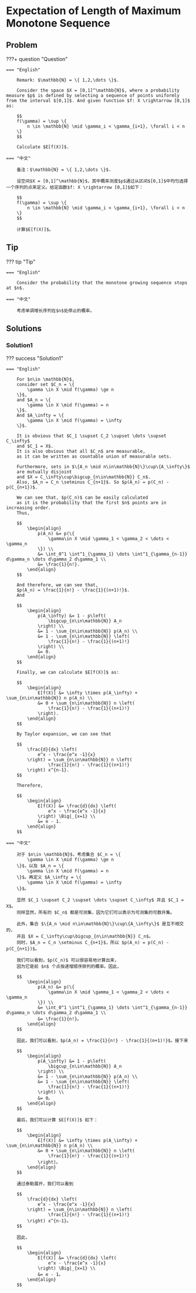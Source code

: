 # Expectation of Length of Maximum Monotone Sequence

## Problem

???+ question "Question"

    === "English"

        Remark: $\mathbb{N} = \{ 1,2,\dots \}$.

        Consider the space $X = [0,1]^\mathbb{N}$, where a probability measure $p$ is defined by selecting a sequence of points uniformly from the interval $[0,1]$. And given function $f: X \rightarrow [0,1]$ as:

        $$
        f(\gamma) = \sup \{
            n \in \mathbb{N} \mid \gamma_i < \gamma_{i+1}, \forall i < n
        \}
        $$

        Calculate $E[f(X)]$.

    === "中文"

        备注：$\mathbb{N} = \{ 1,2,\dots \}$.

        设空间$X = [0,1]^\mathbb{N}$，其中概率测度$p$通过从区间$[0,1]$中均匀选择一个序列的点来定义。给定函数$f: X \rightarrow [0,1]$如下：

        $$
        f(\gamma) = \sup \{
            n \in \mathbb{N} \mid \gamma_i < \gamma_{i+1}, \forall i < n
        \}
        $$

        计算$E[f(X)]$。

## Tip

??? tip "Tip"

    === "English"

        Consider the probability that the monotone growing sequence stops at $n$.

    === "中文"

        考虑单调增长序列在$n$处停止的概率。


## Solutions

### Solution1
??? success "Solution1"

    === "English"

        For $n\in \mathbb{N}$,
        consider set $C_n = \{
            \gamma \in X \mid f(\gamma) \ge n
        \}$,
        and $A_n = \{
            \gamma \in X \mid f(\gamma) = n
        \}$.
        And $A_\infty = \{
            \gamma \in X \mid f(\gamma) = \infty
        \}$.

        It is obvious that $C_1 \supset C_2 \supset \dots \supset C_\infty$
        and $C_1 = X$.
        It is also obvious that all $C_n$ are measurable,
        as it can be written as countable union of measurable sets.

        Furthermore, sets in $\{A_n \mid n\in\mathbb{N}\}\cup\{A_\infty\}$
        are mutually disjoint
        and $X = C_\infty\cup\bigcup_{n\in\mathbb{N}} C_n$.
        Also, $A_n = C_n \setminus C_{n+1}$. So $p(A_n) = p(C_n) - p(C_{n+1})$.

        We can see that, $p(C_n)$ can be easily calculated
        as it is the probability that the first $n$ points are in increasing order.
        Thus,

        $$
            \begin{align}
                p(A_n) &= p(\{
                    \gamma\in X \mid \gamma_1 < \gamma_2 < \dots < \gamma_n
                \}) \\
                &= \int_0^1 \int^1_{\gamma_1} \dots \int^1_{\gamma_{n-1}} d\gamma_n \dots d\gamma_2 d\gamma_1 \\
                &= \frac{1}{n!}.
            \end{align}
        $$

        And therefore, we can see that,
        $p(A_n) = \frac{1}{n!} - \frac{1}{(n+1)!}$.
        And

        $$
            \begin{align}
                p(A_\infty) &= 1 - p\left(
                    \bigcup_{n\in\mathbb{N}} A_n
                \right) \\
                &= 1 - \sum_{n\in\mathbb{N}} p(A_n) \\
                &= 1 - \sum_{n\in\mathbb{N}} \left(
                    \frac{1}{n!} - \frac{1}{(n+1)!}
                \right) \\
                &= 0.
            \end{align}
        $$

        Finally, we can calculate $E[f(X)]$ as:

        $$
            \begin{align}
                E[f(X)] &= \infty \times p(A_\infty) + \sum_{n\in\mathbb{N}} n p(A_n) \\
                &= 0 + \sum_{n\in\mathbb{N}} n \left(
                    \frac{1}{n!} - \frac{1}{(n+1)!}
                \right).
            \end{align}
        $$

        By Taylor expansion, we can see that

        $$
            \frac{d}{dx} \left(
                e^x - \frac{e^x -1}{x}   
            \right) = \sum_{n\in\mathbb{N}} n \left(
                    \frac{1}{n!} - \frac{1}{(n+1)!}
            \right) x^{n-1}.
        $$

        Therefore,

        $$
            \begin{align}
                E[f(X)] &= \frac{d}{dx} \left(
                    e^x - \frac{e^x -1}{x}   
                \right) \Big|_{x=1} \\
                &= e - 1.
            \end{align}
        $$

    === "中文"

        对于 $n\in \mathbb{N}$，考虑集合 $C_n = \{
            \gamma \in X \mid f(\gamma) \ge n
        \}$，以及 $A_n = \{
            \gamma \in X \mid f(\gamma) = n
        \}$。再定义 $A_\infty = \{
            \gamma \in X \mid f(\gamma) = \infty
        \}$。

        显然 $C_1 \supset C_2 \supset \dots \supset C_\infty$ 并且 $C_1 = X$。
        同样显然，所有的 $C_n$ 都是可测集，因为它们可以表示为可测集的可数并集。

        此外，集合 $\{A_n \mid n\in\mathbb{N}\}\cup\{A_\infty\}$ 是互不相交的，
        并且 $X = C_\infty\cup\bigcup_{n\in\mathbb{N}} C_n$。
        同时，$A_n = C_n \setminus C_{n+1}$，所以 $p(A_n) = p(C_n) - p(C_{n+1})$。

        我们可以看到，$p(C_n)$ 可以很容易地计算出来，
        因为它是前 $n$ 个点按递增顺序排列的概率。因此，

        $$
            \begin{align}
                p(A_n) &= p(\{
                    \gamma\in X \mid \gamma_1 < \gamma_2 < \dots < \gamma_n
                \}) \\
                &= \int_0^1 \int^1_{\gamma_1} \dots \int^1_{\gamma_{n-1}} d\gamma_n \dots d\gamma_2 d\gamma_1 \\
                &= \frac{1}{n!}。
            \end{align}
        $$

        因此，我们可以看到，$p(A_n) = \frac{1}{n!} - \frac{1}{(n+1)!}$。接下来

        $$
            \begin{align}
                p(A_\infty) &= 1 - p\left(
                    \bigcup_{n\in\mathbb{N}} A_n
                \right) \\
                &= 1 - \sum_{n\in\mathbb{N}} p(A_n) \\
                &= 1 - \sum_{n\in\mathbb{N}} \left(
                    \frac{1}{n!} - \frac{1}{(n+1)!}
                \right) \\
                &= 0。
            \end{align}
        $$

        最后，我们可以计算 $E[f(X)]$ 如下：

        $$
            \begin{align}
                E[f(X)] &= \infty \times p(A_\infty) + \sum_{n\in\mathbb{N}} n p(A_n) \\
                &= 0 + \sum_{n\in\mathbb{N}} n \left(
                    \frac{1}{n!} - \frac{1}{(n+1)!}
                \right)。
            \end{align}
        $$

        通过泰勒展开，我们可以看到

        $$
            \frac{d}{dx} \left(
                e^x - \frac{e^x -1}{x}   
            \right) = \sum_{n\in\mathbb{N}} n \left(
                    \frac{1}{n!} - \frac{1}{(n+1)!}
            \right) x^{n-1}。
        $$

        因此，

        $$
            \begin{align}
                E[f(X)] &= \frac{d}{dx} \left(
                    e^x - \frac{e^x -1}{x}   
                \right) \Big|_{x=1} \\
                &= e - 1。
            \end{align}
        $$
